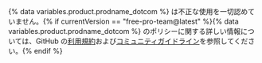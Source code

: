 {% data variables.product.prodname_dotcom %} は不正な使用を一切認めていません。{% if currentVersion == "free-pro-team@latest" %}{% data variables.product.prodname_dotcom %} のポリシーに関する詳しい情報については、GitHub の[利用規約](/articles/github-terms-of-service)および[コミュニティガイドライン](/articles/github-community-guidelines)を参照してください。{% endif %}
